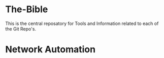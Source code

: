 # The-Bible

This is the central reposatory for Tools and Information related to each of the Git Repo's.  

# Network Automation
